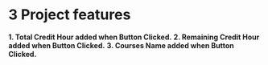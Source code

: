 # 3 Project features
**1. Total Credit Hour added when Button Clicked.**
**2. Remaining Credit Hour added when Button Clicked.**
**3. Courses Name added when Button Clicked.**
